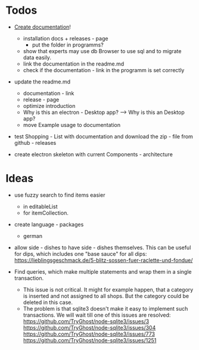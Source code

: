 # Todos
- [Create documentation](https://github.com/MatthiasGwiozda/shopping-list/tree/main/documentation)!
    - installation docs + releases - page
        - put the folder in programms?
    - show that experts may use db Browser to use sql and to migrate data easily.
    - link the documentation in the readme.md
    - check if the documentation - link in the programm is set correctly
- update the readme.md
    - documentation - link
    - release - page
    - optimize introduction
    - Why is this an electron - Desktop app? --> Why is this an Desktop app?
    - move Example usage to documentation
- test Shopping - List with documentation and download the zip - file from github - releases


- create electron skeleton with current Components - architecture

# Ideas
- use fuzzy search to find items easier
    - in editableList
    - for itemCollection.

- create language - packages
    - german

- allow side - dishes to have side - dishes themselves. This can be useful for dips, which includes one "base sauce" for all dips: https://lieblingsgeschmack.de/5-blitz-sossen-fuer-raclette-und-fondue/

- Find queries, which make multiple statements and wrap them in a single transaction.
    - This issue is not critical. It might for example happen, that a category is inserted and
    not assigned to all shops. But the category could be deleted in this case.
    - The problem is that sqlite3 doesn't make it easy to implement such transactions.
    We will wait till one of this issues are resolved:
    https://github.com/TryGhost/node-sqlite3/issues/3
    https://github.com/TryGhost/node-sqlite3/issues/304
    https://github.com/TryGhost/node-sqlite3/issues/773
    https://github.com/TryGhost/node-sqlite3/issues/1251
